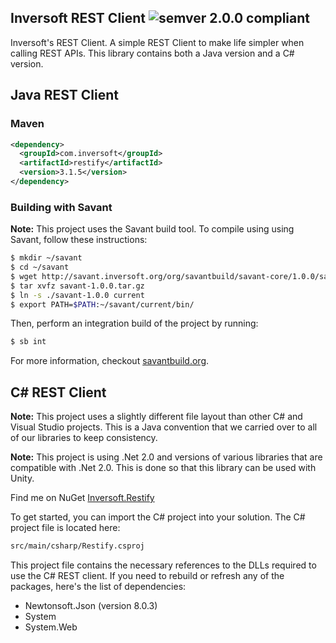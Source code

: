 ## Inversoft REST Client ![semver 2.0.0 compliant](http://img.shields.io/badge/semver-2.0.0-brightgreen.svg?style=flat-square)
Inversoft's REST Client. A simple REST Client to make life simpler when calling REST APIs. This library contains both a Java version and a C# version.

## Java REST Client

### Maven

```xml
<dependency>
  <groupId>com.inversoft</groupId>
  <artifactId>restify</artifactId>
  <version>3.1.5</version>
</dependency>
```

### Building with Savant

**Note:** This project uses the Savant build tool. To compile using using Savant, follow these instructions:

```bash
$ mkdir ~/savant
$ cd ~/savant
$ wget http://savant.inversoft.org/org/savantbuild/savant-core/1.0.0/savant-1.0.0.tar.gz
$ tar xvfz savant-1.0.0.tar.gz
$ ln -s ./savant-1.0.0 current
$ export PATH=$PATH:~/savant/current/bin/
```

Then, perform an integration build of the project by running:
```bash
$ sb int
```

For more information, checkout [savantbuild.org](http://savantbuild.org/).

## C# REST Client

**Note:** This project uses a slightly different file layout than other C# and Visual Studio projects. This is a Java convention that we carried over to all of our libraries to keep consistency.

**Note:** This project is using .Net 2.0 and versions of various libraries that are compatible with .Net 2.0. This is done so that this library can be used with Unity.

Find me on NuGet [Inversoft.Restify](https://www.nuget.org/packages/Inversoft.Restify/)

To get started, you can import the C# project into your solution. The C# project file is located here:

```bash
src/main/csharp/Restify.csproj
```

This project file contains the necessary references to the DLLs required to use the C# REST client. If you need to rebuild or refresh any of the packages, here's the list of dependencies:

* Newtonsoft.Json (version 8.0.3)
* System
* System.Web

